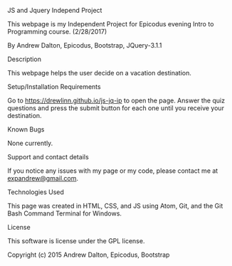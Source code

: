 JS and Jquery Independ Project

This webpage is my Independent Project for Epicodus evening Intro to Programming course. (2/28/2017)

By Andrew Dalton, Epicodus, Bootstrap, JQuery-3.1.1

Description

This webpage helps the user decide on a vacation destination.

Setup/Installation Requirements

Go to https://drewlinn.github.io/js-jq-ip to open the page. Answer the quiz questions and press the submit button for each one until you receive your destination.

Known Bugs

None currently.

Support and contact details

If you notice any issues with my page or my code, please contact me at expandrew@gmail.com.

Technologies Used

This page was created in HTML, CSS, and JS using Atom, Git, and the Git Bash Command Terminal for Windows.

License

This software is license under the GPL license.

Copyright (c) 2015 Andrew Dalton, Epicodus, Bootstrap
